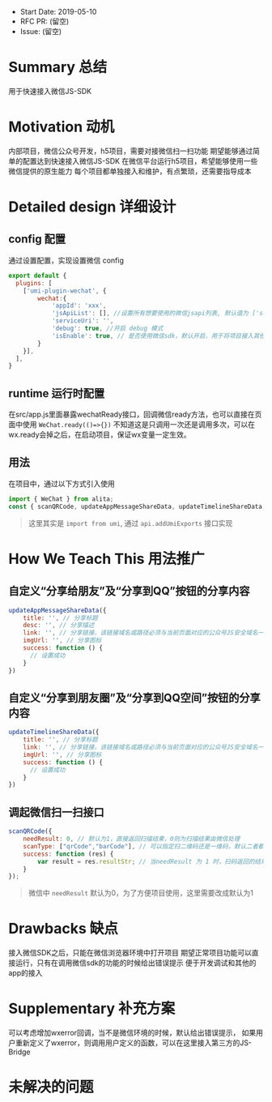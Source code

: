 - Start Date: 2019-05-10
- RFC PR: (留空)
- Issue: (留空)

# Summary 总结

用于快速接入微信JS-SDK

# Motivation 动机

内部项目，微信公众号开发，h5项目，需要对接微信扫一扫功能
期望能够通过简单的配置达到快速接入微信JS-SDK
在微信平台运行h5项目，希望能够使用一些微信提供的原生能力
每个项目都单独接入和维护，有点繁琐，还需要指导成本


# Detailed design 详细设计

## config 配置

通过设置配置，实现设置微信 config

```js
export default {
  plugins: [
    ['umi-plugin-wechat', {
        wechat:{
            'appId': 'xxx',
            'jsApiList': [], //设置所有想要使用的微信jsapi列表, 默认值为 ['scanQRCode', 'updateAppMessageShareData', 'updateTimelineShareData',]
            'serviceUri': '',
            'debug': true, //开启 debug 模式
            'isEnable': true, // 是否使用微信sdk，默认开启，用于将项目接入其他app时需要关闭，使用第三方app提供原生能力支持
        }
    }],
  ],
}
```

## runtime 运行时配置

在src/app.js里面暴露wechatReady接口，回调微信ready方法，也可以直接在页面中使用 `WeChat.ready(()=>{})`
不知道这是只调用一次还是调用多次，可以在wx.ready会掉之后，在启动项目，保证wx变量一定生效。

## 用法

在项目中，通过以下方式引入使用

```js
import { WeChat } from alita;
const { scanQRCode, updateAppMessageShareData, updateTimelineShareData, } = WeChat;
```

> 这里其实是 `import from umi`, 通过 `api.addUmiExports` 接口实现

# How We Teach This 用法推广

## 自定义“分享给朋友”及“分享到QQ”按钮的分享内容

```js
updateAppMessageShareData({
    title: '', // 分享标题
    desc: '', // 分享描述
    link: '', // 分享链接，该链接域名或路径必须与当前页面对应的公众号JS安全域名一致
    imgUrl: '', // 分享图标
    success: function () {
      // 设置成功
    }
})
```

## 自定义“分享到朋友圈”及“分享到QQ空间”按钮的分享内容

```js
updateTimelineShareData({
    title: '', // 分享标题
    link: '', // 分享链接，该链接域名或路径必须与当前页面对应的公众号JS安全域名一致
    imgUrl: '', // 分享图标
    success: function () {
      // 设置成功
    }
})
```

## 调起微信扫一扫接口

```js
scanQRCode({
    needResult: 0, // 默认为1，直接返回扫描结果，0则为扫描结果由微信处理
    scanType: ["qrCode","barCode"], // 可以指定扫二维码还是一维码，默认二者都有
    success: function (res) {
        var result = res.resultStr; // 当needResult 为 1 时，扫码返回的结果
    }
});
```

> 微信中 `needResult` 默认为0，为了方便项目使用，这里需要改成默认为1

# Drawbacks 缺点

接入微信SDK之后，只能在微信浏览器环境中打开项目
期望正常项目功能可以直接运行，只有在调用微信sdk的功能的时候给出错误提示
便于开发调试和其他的app的接入

# Supplementary 补充方案

可以考虑增加wxerror回调，当不是微信环境的时候，默认给出错误提示，
如果用户重新定义了wxerror，则调用用户定义的函数，可以在这里接入第三方的JS-Bridge

# 未解决的问题
